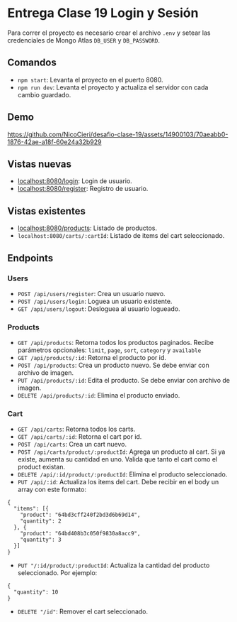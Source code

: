 # Entrega Clase 19 Login y Sesión

Para correr el proyecto es necesario crear el archivo `.env` y setear las credenciales de Mongo Atlas `DB_USER` y `DB_PASSWORD`.

## Comandos

- `npm start`: Levanta el proyecto en el puerto 8080.
- `npm run dev`: Levanta el proyecto y actualiza el servidor con cada cambio guardado.

## Demo
https://github.com/NicoCieri/desafio-clase-19/assets/14900103/70aeabb0-1876-42ae-a18f-60e24a32b929

## Vistas nuevas

- [localhost:8080/login](http://localhost:8080/login): Login de usuario.
- [localhost:8080/register](http://localhost:8080/register): Registro de usuario.

## Vistas existentes

- [localhost:8080/products](http://localhost:8080/products): Listado de productos.
- `localhost:8080/carts/:cartId`: Listado de items del cart seleccionado.

## Endpoints

### Users

- `POST /api/users/register`: Crea un usuario nuevo.
- `POST /api/users/login`: Loguea un usuario existente.
- `GET /api/users/logout`: Desloguea al usuario logueado.

### Products

- `GET /api/products`: Retorna todos los productos paginados. Recibe parámetros opcionales: `limit`, `page`, `sort`, `category` y `available`
- `GET /api/products/:id`: Retorna el producto por id.
- `POST /api/products`: Crea un producto nuevo. Se debe enviar con archivo de imagen.
- `PUT /api/products/:id`: Edita el producto. Se debe enviar con archivo de imagen.
- `DELETE /api/products/:id`: Elimina el producto enviado.

### Cart

- `GET /api/carts`: Retorna todos los carts.
- `GET /api/carts/:id`: Retorna el cart por id.
- `POST /api/carts`: Crea un cart nuevo.
- `POST /api/carts/product/:productId`: Agrega un producto al cart. Si ya existe, aumenta su cantidad en uno. Valida que tanto el cart como el product existan.
- `DELETE /api/:id/product/:productId`: Elimina el producto seleccionado.
- `PUT /api/:id`: Actualiza los items del cart. Debe recibir en el body un array con este formato:

```
{
  "items": [{
    "product": "64bd3cff240f2bd3d6b69d14",
    "quantity": 2
  }, {
    "product": "64bd408b3c050f9830a8acc9",
    "quantity": 3
  }]
}
```

- `PUT "/:id/product/:productId`: Actualiza la cantidad del producto seleccionado. Por ejemplo:

```
{
  "quantity": 10
}
```

- `DELETE "/id"`: Remover el cart seleccionado.
